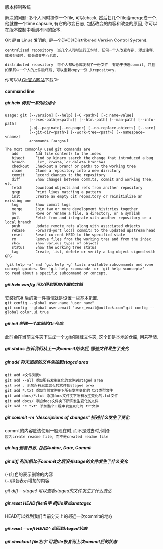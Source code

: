 版本控制系统  

解决的问题: 多个人同时操作一个file, 可以check, 然后把几个file给merge成一个.  
          他就像一个time capsule, 有它的改变日志, 包括改变的内容和改变的原因, 你可以在版本控制中看到不同的版本.  



Git 是由 Linus 发明的, 是一个DVCS(Distributed Version Control System).

`centralized repository: 当几个人同时进行工作时, 任何一个人改变内容, 添加注释, 或者存储时, 都会改变中心仓库.`  

`distributed repository: 每个人都从仓库复制了一份文件, 有助于快速commit, 并且如果其中一个人的文件破坏后, 可以重新copy一份
  从repository.`

你可以从[Git官方网站](http://git-scm.com/)下载Git.

#### command line

##### git help  得到一系列的指令
    usage: git [--version] [--help] [-C <path>] [-c name=value]  
               [--exec-path[=<path>]] [--html-path] [--man-path] [--info-path]  
               [-p|--paginate|--no-pager] [--no-replace-objects] [--bare]  
               [--git-dir=<path>] [--work-tree=<path>] [--namespace=<name>]  
               <command> [<args>]  

    The most commonly used git commands are:  
       add        Add file contents to the index  
       bisect     Find by binary search the change that introduced a bug  
       branch     List, create, or delete branches  
       checkout   Checkout a branch or paths to the working tree  
       clone      Clone a repository into a new directory  
       commit     Record changes to the repository  
       diff       Show changes between commits, commit and working tree, etc  
       fetch      Download objects and refs from another repository  
       grep       Print lines matching a pattern  
       init       Create an empty Git repository or reinitialize an existing one  
       log        Show commit logs  
       merge      Join two or more development histories together  
       mv         Move or rename a file, a directory, or a symlink  
       pull       Fetch from and integrate with another repository or a local branch  
       push       Update remote refs along with associated objects  
       rebase     Forward-port local commits to the updated upstream head  
       reset      Reset current HEAD to the specified state  
       rm         Remove files from the working tree and from the index  
       show       Show various types of objects  
       status     Show the working tree status  
       tag        Create, list, delete or verify a tag object signed with GPG  

    'git help -a' and 'git help -g' lists available subcommands and some  
    concept guides. See 'git help <command>' or 'git help <concept>'  
    to read about a specific subcommand or concept.  

##### git help config  可以得到更加详细的文档
安装好Git 后的第一件事情就是设置一些基本配置.  
  `git config --global user.name "user_name"`  
  `git config --global user.email "user_email@outlook.com"`
  `git config --global color.ui true`

##### git init 创建一个本地的Git仓库
此时会在当前文件夹下生成一个.git的隐藏文件夹, 这个即是本地的仓库, 用来存储.  

##### git status 告诉我们从上一次commit结束后, 哪些文件发生了变化

##### git add 将未追踪的文件添加到staged area

  `git add <文件列表>`  
  `git add --all 添加所有发生变化的文件到staged area`  
  `git add . 添加所有发生变化的文件到staged area`  
  `git add *.txt 添加当前文件夹下所有发生变化的.txt类型文件`  
  `git add docs/*.txt 添加docs文件夹下所有发生变化的.txt文件`  
  `git add docs/ 添加docs文件夹下所有发生变化的文件`  
  `git add "*.txt" 添加整个工程中发生变化的.txt文件`  

##### git commit -m "descriptions of changes" 描述什么发生了变化
  commit的内容应该使用一般现在时, 而不是过去时,例如:  
  `应为create readme file, 而不是created readme file`  

##### git log 查看日志, 包括Author, Date, Commit

##### git diff 列出相比于commit之后没有stage的文件发生了什么变化
(-)红色的表示删除的内容  
(+)绿色表示增加的内容  

*git diff --staged  可以查看staged的文件发生了什么变化*

##### git reset HEAD file名字 把file变成unstaged
HEAD可以找到我们当前分支上的最近一次commit的地方  

##### git reset --soft HEAD^ 返回到staged状态

##### git checkout file名字 可将file恢复到上次commit后的状态
